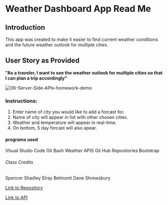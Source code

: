 # Weather Dashboard App Read Me

## Introduction


This app was created to make it easier to find current weather conditions and the future weather outlook for multiple cities. 

## User Story as Provided

**"As a traveler,
I want to see the weather outlook for multiple cities
so that I can plan a trip accordingly"**


![06-Server-Side-APIs-homework-demo](https://user-images.githubusercontent.com/56744605/72213970-58ade780-34ad-11ea-9bdf-f8392f0a80a0.png)

### Instructions:

1. Enter name of city you would like to add a forcast for.
2. Name of city will appear in list with other chosen cities.
3. Weather and temperature will appear in real-time.
4. On bottom, 5 day forcast will also apear.




#### programs used

VIsual Studio Code
Git Bash
Weather APIS
Git Hub Repositories
Bootstrap

###### Class Credits
Spencer Shadley
Elray Belmonti
Dane Shrewsbury


[Link to Repository](https://github.com/remyguts/weatherdashboard)

[Link to API](https://openweathermap.org/api)

























